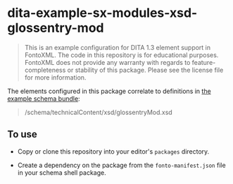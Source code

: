 # dita-example-sx-modules-xsd-glossentry-mod

> This is an example configuration for DITA 1.3 element support in FontoXML. The code in this repository is for
  educational purposes. FontoXML does not provide any warranty with regards to feature-completeness or stability of this
  package. Please see the license file for more information.

The elements configured in this package correlate to definitions in [the example schema bundle](
https://github.com/fontoxml/dita-example-schema-bundle):

> /schema/technicalContent/xsd/glossentryMod.xsd

## To use

- Copy or clone this repository into your editor's `packages` directory.

- Create a dependency on the package from the `fonto-manifest.json` file in your schema shell package.
